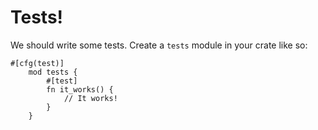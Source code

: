 # Tests!

We should write some tests. Create a `tests` module in your crate like so:

```
#[cfg(test)]
    mod tests {
        #[test] 
        fn it_works() {
            // It works!
        }
    }
```
